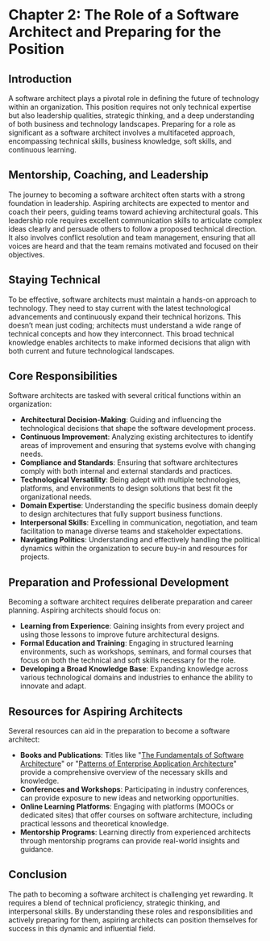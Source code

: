 # Chapter 2: The Role of a Software Architect and Preparing for the Position

## Introduction

A software architect plays a pivotal role in defining the future of technology within an organization. This position requires not only technical expertise but also leadership qualities, strategic thinking, and a deep understanding of both business and technology landscapes. Preparing for a role as significant as a software architect involves a multifaceted approach, encompassing technical skills, business knowledge, soft skills, and continuous learning.

## Mentorship, Coaching, and Leadership

The journey to becoming a software architect often starts with a strong foundation in leadership. Aspiring architects are expected to mentor and coach their peers, guiding teams toward achieving architectural goals. This leadership role requires excellent communication skills to articulate complex ideas clearly and persuade others to follow a proposed technical direction. It also involves conflict resolution and team management, ensuring that all voices are heard and that the team remains motivated and focused on their objectives.

## Staying Technical

To be effective, software architects must maintain a hands-on approach to technology. They need to stay current with the latest technological advancements and continuously expand their technical horizons. This doesn’t mean just coding; architects must understand a wide range of technical concepts and how they interconnect. This broad technical knowledge enables architects to make informed decisions that align with both current and future technological landscapes.

## Core Responsibilities

Software architects are tasked with several critical functions within an organization:
- **Architectural Decision-Making**: Guiding and influencing the technological decisions that shape the software development process.
- **Continuous Improvement**: Analyzing existing architectures to identify areas of improvement and ensuring that systems evolve with changing needs.
- **Compliance and Standards**: Ensuring that software architectures comply with both internal and external standards and practices.
- **Technological Versatility**: Being adept with multiple technologies, platforms, and environments to design solutions that best fit the organizational needs.
- **Domain Expertise**: Understanding the specific business domain deeply to design architectures that fully support business functions.
- **Interpersonal Skills**: Excelling in communication, negotiation, and team facilitation to manage diverse teams and stakeholder expectations.
- **Navigating Politics**: Understanding and effectively handling the political dynamics within the organization to secure buy-in and resources for projects.

## Preparation and Professional Development

Becoming a software architect requires deliberate preparation and career planning. Aspiring architects should focus on:
- **Learning from Experience**: Gaining insights from every project and using those lessons to improve future architectural designs.
- **Formal Education and Training**: Engaging in structured learning environments, such as workshops, seminars, and formal courses that focus on both the technical and soft skills necessary for the role.
- **Developing a Broad Knowledge Base**: Expanding knowledge across various technological domains and industries to enhance the ability to innovate and adapt.

## Resources for Aspiring Architects

Several resources can aid in the preparation to become a software architect:
- **Books and Publications**: Titles like "[The Fundamentals of Software Architecture](http://fundamentalsofsoftwarearchitecture.com/)" or "[Patterns of Enterprise Application Architecture](https://martinfowler.com/books/eaa.html)" provide a comprehensive overview of the necessary skills and knowledge.
- **Conferences and Workshops**: Participating in industry conferences, can provide exposure to new ideas and networking opportunities.
- **Online Learning Platforms**: Engaging with platforms (MOOCs or dedicated sites) that offer courses on software architecture, including practical lessons and theoretical knowledge.
- **Mentorship Programs**: Learning directly from experienced architects through mentorship programs can provide real-world insights and guidance.

## Conclusion

The path to becoming a software architect is challenging yet rewarding. It requires a blend of technical proficiency, strategic thinking, and interpersonal skills. By understanding these roles and responsibilities and actively preparing for them, aspiring architects can position themselves for success in this dynamic and influential field.
